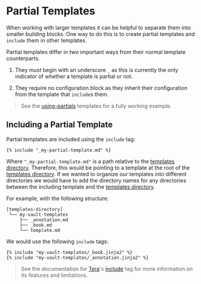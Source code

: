 # Partial Templates

When working with larger templates it can be helpful to separate them into
smaller building blocks. One way to do this is to create partial templates and
`include` them in other templates.

Partial templates differ in two important ways from their normal template
counterparts.

1. They _must_ begin with an underscore `_` as this is currently the only
   indicator of whether a template is partial or not.

2. They require no configuration block as they inherit their configuration from
   the template that `include`s them.

> <i class="fa fa-info-circle"></i> See the [using-partials][using-partials]
> templates for a fully working example.

## Including a Partial Template

Partial templates are included using the `include` tag:

```jinja2
{% include "_my-partial-template.md" %}
```

Where `"_my-partial-template.md"` is a path relative to the
[templates directory][templates-directory]. Therefore, this would be pointing
to a template at the root of the [templates directory][templates-directory].
If we wanted to organize our templates into different directories we would
have to add the directory names for any directories between the including
template and the [templates directory][templates-directory].

For example, with the following structure:

```plaintext
[templates-directory]
 └── my-vault-templates
     ├── _annotation.md
     ├── _book.md
     └── template.md
```

We would use the following `include` tags:

```jinja2
{% include "my-vault-templates/_book.jinja2" %}
{% include "my-vault-templates/_annotation.jinja2" %}
```

> <i class="fa fa-info-circle"></i> See the documentation for [Tera][tera]'s
> [include][tera-include] tag for more information on its features and
> limitations.

[templates-directory]: ../00-intro/02-02-template.md#--templates-directory-path
[tera]: https://tera.netlify.app/
[tera-include]: https://tera.netlify.app/docs/#include
[using-partials]: https://github.com/tnahs/readstor/tree/main/templates/using-partials
